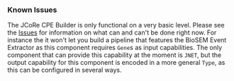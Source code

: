 ### Known Issues
The JCoRe CPE Builder is only functional on a very basic level. Please see the [Issues](https://github.com/JULIELab/jcore-misc/issues) for information on what can and can't be done right now.
For instance the it won't let you build a pipeline that features the BioSEM Event Extractor as this component requires `Gene`s as input capabilities.
The only component that can provide this capability at the moment is `JNET`, but the output capability for this component is encoded in a more general `Type`, as this can be configured in several ways.
